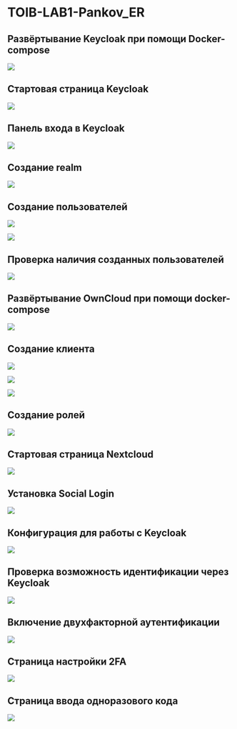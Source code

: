 # TOIB-LAB1-Pankov_ER

## Развёртывание Keycloak при помощи Docker-compose

![](screenshots/1.png)

## Стартовая страница Keycloak

![](screenshots/2.png)

## Панель входа в Keycloak

![](screenshots/3.png)

## Создание realm

![](screenshots/4.png)

## Создание пользователей

![](screenshots/5.png)

![](screenshots/6.png)

## Проверка наличия созданных пользователей

![](screenshots/7.png)

## Развёртывание OwnCloud при помощи docker-compose

![](screenshots/8.png)

## Создание клиента

![](screenshots/9.png)

![](screenshots/10.png)

![](screenshots/11.png)

## Создание ролей

![](screenshots/12.png)

## Cтартовая страница Nextcloud

![](screenshots/13.png)

## Установка Social Login

![](screenshots/14.png)

## Конфигурация для работы с Keycloak

![](screenshots/15.png)

## Проверка возможность идентификации через Keycloak

![](screenshots/16.png)

## Включение двухфакторной аутентификации

![](screenshots/17.png)

## Страница настройки 2FA

![](screenshots/18.png)

## Страница ввода одноразового кода

![](screenshots/19.png)
